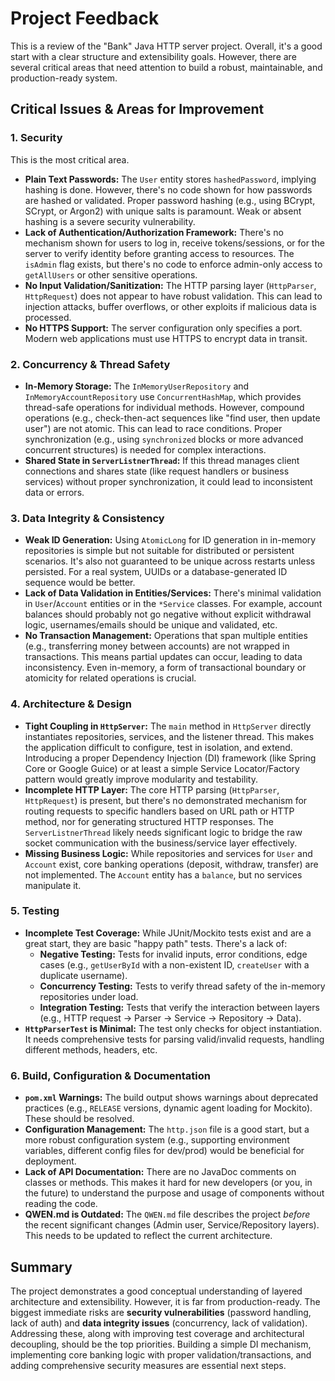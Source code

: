 # Project Feedback

This is a review of the "Bank" Java HTTP server project. Overall, it's a good start with a clear structure and extensibility goals. However, there are several critical areas that need attention to build a robust, maintainable, and production-ready system.

## Critical Issues & Areas for Improvement

### 1. Security

This is the most critical area.

*   **Plain Text Passwords:** The `User` entity stores `hashedPassword`, implying hashing is done. However, there's no code shown for how passwords are hashed or validated. Proper password hashing (e.g., using BCrypt, SCrypt, or Argon2) with unique salts is paramount. Weak or absent hashing is a severe security vulnerability.
*   **Lack of Authentication/Authorization Framework:** There's no mechanism shown for users to log in, receive tokens/sessions, or for the server to verify identity before granting access to resources. The `isAdmin` flag exists, but there's no code to enforce admin-only access to `getAllUsers` or other sensitive operations.
*   **No Input Validation/Sanitization:** The HTTP parsing layer (`HttpParser`, `HttpRequest`) does not appear to have robust validation. This can lead to injection attacks, buffer overflows, or other exploits if malicious data is processed.
*   **No HTTPS Support:** The server configuration only specifies a port. Modern web applications must use HTTPS to encrypt data in transit.

### 2. Concurrency & Thread Safety

*   **In-Memory Storage:** The `InMemoryUserRepository` and `InMemoryAccountRepository` use `ConcurrentHashMap`, which provides thread-safe operations for individual methods. However, compound operations (e.g., check-then-act sequences like "find user, then update user") are not atomic. This can lead to race conditions. Proper synchronization (e.g., using `synchronized` blocks or more advanced concurrent structures) is needed for complex interactions.
*   **Shared State in `ServerListnerThread`:** If this thread manages client connections and shares state (like request handlers or business services) without proper synchronization, it could lead to inconsistent data or errors.

### 3. Data Integrity & Consistency

*   **Weak ID Generation:** Using `AtomicLong` for ID generation in in-memory repositories is simple but not suitable for distributed or persistent scenarios. It's also not guaranteed to be unique across restarts unless persisted. For a real system, UUIDs or a database-generated ID sequence would be better.
*   **Lack of Data Validation in Entities/Services:** There's minimal validation in `User`/`Account` entities or in the `*Service` classes. For example, account balances should probably not go negative without explicit withdrawal logic, usernames/emails should be unique and validated, etc.
*   **No Transaction Management:** Operations that span multiple entities (e.g., transferring money between accounts) are not wrapped in transactions. This means partial updates can occur, leading to data inconsistency. Even in-memory, a form of transactional boundary or atomicity for related operations is crucial.

### 4. Architecture & Design

*   **Tight Coupling in `HttpServer`:** The `main` method in `HttpServer` directly instantiates repositories, services, and the listener thread. This makes the application difficult to configure, test in isolation, and extend. Introducing a proper Dependency Injection (DI) framework (like Spring Core or Google Guice) or at least a simple Service Locator/Factory pattern would greatly improve modularity and testability.
*   **Incomplete HTTP Layer:** The core HTTP parsing (`HttpParser`, `HttpRequest`) is present, but there's no demonstrated mechanism for routing requests to specific handlers based on URL path or HTTP method, nor for generating structured HTTP responses. The `ServerListnerThread` likely needs significant logic to bridge the raw socket communication with the business/service layer effectively.
*   **Missing Business Logic:** While repositories and services for `User` and `Account` exist, core banking operations (deposit, withdraw, transfer) are not implemented. The `Account` entity has a `balance`, but no services manipulate it.

### 5. Testing

*   **Incomplete Test Coverage:** While JUnit/Mockito tests exist and are a great start, they are basic "happy path" tests. There's a lack of:
    *   **Negative Testing:** Tests for invalid inputs, error conditions, edge cases (e.g., `getUserById` with a non-existent ID, `createUser` with a duplicate username).
    *   **Concurrency Testing:** Tests to verify thread safety of the in-memory repositories under load.
    *   **Integration Testing:** Tests that verify the interaction between layers (e.g., HTTP request -> Parser -> Service -> Repository -> Data).
*   **`HttpParserTest` is Minimal:** The test only checks for object instantiation. It needs comprehensive tests for parsing valid/invalid requests, handling different methods, headers, etc.

### 6. Build, Configuration & Documentation

*   **`pom.xml` Warnings:** The build output shows warnings about deprecated practices (e.g., `RELEASE` versions, dynamic agent loading for Mockito). These should be resolved.
*   **Configuration Management:** The `http.json` file is a good start, but a more robust configuration system (e.g., supporting environment variables, different config files for dev/prod) would be beneficial for deployment.
*   **Lack of API Documentation:** There are no JavaDoc comments on classes or methods. This makes it hard for new developers (or you, in the future) to understand the purpose and usage of components without reading the code.
*   **QWEN.md is Outdated:** The `QWEN.md` file describes the project *before* the recent significant changes (Admin user, Service/Repository layers). This needs to be updated to reflect the current architecture.

## Summary

The project demonstrates a good conceptual understanding of layered architecture and extensibility. However, it is far from production-ready. The biggest immediate risks are **security vulnerabilities** (password handling, lack of auth) and **data integrity issues** (concurrency, lack of validation). Addressing these, along with improving test coverage and architectural decoupling, should be the top priorities. Building a simple DI mechanism, implementing core banking logic with proper validation/transactions, and adding comprehensive security measures are essential next steps.